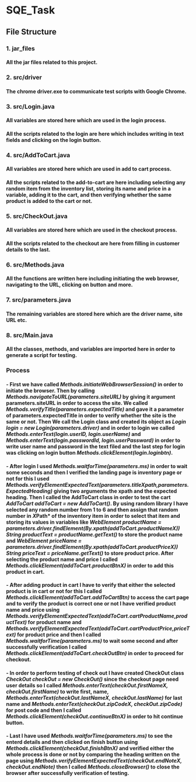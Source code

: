 # SQE_Task
## File Structure 

### 1. jar_files
#### All the jar files related to this project.

### 2. src/driver
#### The chrome driver.exe to communicate test scripts with Google Chrome.

### 3. src/Login.java
#### All variables are stored here which are used in the login process.
#### All the scripts related to the login are here which includes writing in text fields and clicking on the login button.

### 4. src/AddToCart.java
#### All variables are stored here which are used in add to cart process.
#### All the scripts related to the add-to-cart are here including selecting any random item from the inventory list, storing its name and price in a variable, adding it to the cart, and then verifying whether the same product is added to the cart or not.

### 5. src/CheckOut.java
#### All variables are stored here which are used in the checkout process.
#### All the scripts related to the checkout are here from filling in customer details to the last.

### 6. src/Methods.java
#### All the functions are written here including initiating the web browser, navigating to the URL, clicking on button and more.

### 7. src/parameters.java
#### The remaining variables are stored here which are the driver name, site URL etc. 

### 8. src/Main.java
#### All the classes, methods, and variables are imported here in order to generate a script for testing.

### Process
#### - First we have called *Methods.initiateWebBrowserSession()* in order to initiate the browser. Then by calling *Methods.navigateToURL(parameters.siteURL)* by giving it argument parameters.siteURL in order to access the site. We called *Methods.verifyTitle(parameters.expectedTitle)* and gave it a parameter of parameters.expectedTitle in order to verify whether the site is the same or not. Then We call the Login class and created its object as *Login login = new Login(parameters.driver)* and in order to login we called *Methods.enterText(login.userID, login.userName)* and *Methods.enterText(login.passwordId, login.userPassword)* in order to write user name and password in the text filed and the last step for login was clicking on login button *Methods.clickElement(login.loginbtn)*.

#### - After login I used *Methods.waitforTime(parameters.ms)* in order to wait some seconds and then I verified the landing page is inventory page or not for this I used *Methods.verifyElementExpectedText(parameters.titleXpath,parameters.ExpectedHeading)* giving two arguments the xpath and the expected heading. Then I called the AddToCart class in order to test the cart *AddToCart addToCart = new AddToCart()*. By using random library I have selected any random number from 1 to 6 and then assign that random number in *X*Path* of the inventory item in order to select that item and storing its values in variables like *WebElement productName = parameters.driver.findElement(By.xpath(addToCart.productNameX))* *String productText = productName.getText()* to store the product name and *WebElement priceName = parameters.driver.findElement(By.xpath(addToCart.productPriceX))* *String priceText = priceName.getText()* to store product price. After selecting the product name and price I called *Methods.clickElement(addToCart.productBtnX)* in order to add this product in cart.

#### - After adding product in cart I have to verify that either the selected product is in cart or not for this I called *Methods.clickElement(addToCart.addToCartBtn)* to access the cart page and to verify the product is correct one or not I have verified product name and price using *Methods.verifyElementExpectedText(addToCart.cartProductName,productText)* for product name and *Methods.verifyElementExpectedText(addToCart.cartProductPrice,priceText)* for product price and then I called *Methods.waitforTime(parameters.ms)* to wait some second and after successfully verification I called *Methods.clickElement(addToCart.checkOutBtn)* in order to proceed for checkout.

#### - In order to perform testing of check out I have created CheckOut class *CheckOut checkOut = new CheckOut()* since the checkout page need user details so I called *Methods.enterText(checkOut.firstNameX, checkOut.firstName)* to write first, name, *Methods.enterText(checkOut.lastNameX, checkOut.lastName)* for last name and *Methods.enterText(checkOut.zipCodeX, checkOut.zipCode)* for post code and then I called *Methods.clickElement(checkOut.continueBtnX)* in order to hit continue button.

#### - Last I have used *Methods.waitforTime(parameters.ms)* to see the enterd details and then clicked on finish button using *Methods.clickElement(checkOut.finishBtnX)* and verified either the whole process is done or not by comparing the heading written on the page using *Methods.verifyElementExpectedText(checkOut.endNoteX, checkOut.endNote)* then I called *Methods.closeBrowser()* to close the browser after successfully verification of testing.

